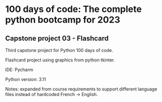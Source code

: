 # 100 days of code: The complete python bootcamp for 2023
## Capstone project 03 - Flashcard
Third capstone project for Python 100 days of code.

Flashcard project using graphics from python tkinter.

IDE: Pycharm

Python version: 3.11

Notes: expanded from course requirements to support different language files instead of hardcoded French -> English.

